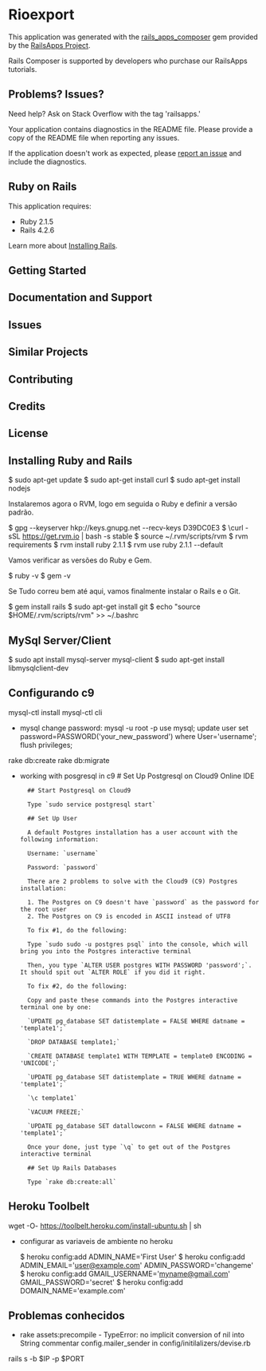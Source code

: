 Rioexport
================

This application was generated with the [rails_apps_composer](https://github.com/RailsApps/rails_apps_composer) gem
provided by the [RailsApps Project](http://railsapps.github.io/).

Rails Composer is supported by developers who purchase our RailsApps tutorials.

Problems? Issues?
-----------

Need help? Ask on Stack Overflow with the tag 'railsapps.'

Your application contains diagnostics in the README file. Please provide a copy of the README file when reporting any issues.

If the application doesn't work as expected, please [report an issue](https://github.com/RailsApps/rails_apps_composer/issues)
and include the diagnostics.

Ruby on Rails
-------------

This application requires:

- Ruby 2.1.5
- Rails 4.2.6

Learn more about [Installing Rails](http://railsapps.github.io/installing-rails.html).

Getting Started
---------------

Documentation and Support
-------------------------

Issues
-------------

Similar Projects
----------------

Contributing
------------

Credits
-------

License
-------


Installing Ruby and Rails
-----------------------------

$ sudo apt-get update
$ sudo apt-get install curl
$ sudo apt-get install nodejs

Instalaremos agora o RVM, logo em seguida o Ruby e definir a versão padrão.

$ gpg --keyserver hkp://keys.gnupg.net --recv-keys D39DC0E3
$ \curl -sSL https://get.rvm.io | bash -s stable
$ source ~/.rvm/scripts/rvm
$ rvm requirements
$ rvm install ruby 2.1.1
$ rvm use ruby 2.1.1 --default

Vamos verificar as versões do Ruby e Gem.

$ ruby -v
$ gem -v

Se Tudo correu bem até aqui, vamos finalmente instalar o Rails e o Git.

$ gem install rails
$ sudo apt-get install git
$ echo "source \$HOME/.rvm/scripts/rvm" >> ~/.bashrc

MySql Server/Client
-------------------------------------

$ sudo apt install mysql-server mysql-client
$ sudo apt-get install libmysqlclient-dev

Configurando c9
---------------------

mysql-ctl install
mysql-ctl cli

* mysql change password:
    mysql -u root -p
    use mysql;
    update user set password=PASSWORD('your_new_password') where User='username';
    flush privileges;

rake db:create
rake db:migrate

* working with posgresql in c9
        # Set Up Postgresql on Cloud9 Online IDE
        
        ## Start Postgresql on Cloud9 
        
        Type `sudo service postgresql start`
        
        ## Set Up User
        
        A default Postgres installation has a user account with the following information: 
        
        Username: `username`
        
        Password: `password`
        
        There are 2 problems to solve with the Cloud9 (C9) Postgres installation:
        
        1. The Postgres on C9 doesn't have `password` as the password for the root user
        2. The Postgres on C9 is encoded in ASCII instead of UTF8
        
        To fix #1, do the following:
        
        Type `sudo sudo -u postgres psql` into the console, which will bring you into the Postgres interactive terminal
        
        Then, you type `ALTER USER postgres WITH PASSWORD 'password';`.  It should spit out `ALTER ROLE` if you did it right.
        
        To fix #2, do the following: 
        
        Copy and paste these commands into the Postgres interactive terminal one by one:
        
        `UPDATE pg_database SET datistemplate = FALSE WHERE datname = 'template1';`
        
        `DROP DATABASE template1;`
        
        `CREATE DATABASE template1 WITH TEMPLATE = template0 ENCODING = 'UNICODE';`
        
        `UPDATE pg_database SET datistemplate = TRUE WHERE datname = 'template1';`
        
        `\c template1`
        
        `VACUUM FREEZE;`
        
        `UPDATE pg_database SET datallowconn = FALSE WHERE datname = 'template1';`
        
        Once your done, just type `\q` to get out of the Postgres interactive terminal
        
        ## Set Up Rails Databases
         
        Type `rake db:create:all`

Heroku Toolbelt
-------------------------

wget -O- https://toolbelt.heroku.com/install-ubuntu.sh | sh

* configurar as variaveis de ambiente no heroku

    $ heroku config:add ADMIN_NAME='First User'
    $ heroku config:add ADMIN_EMAIL='user@example.com' ADMIN_PASSWORD='changeme'
    $ heroku config:add GMAIL_USERNAME='myname@gmail.com' GMAIL_PASSWORD='secret'
    $ heroku config:add DOMAIN_NAME='example.com'

Problemas conhecidos
----------------------------------
- rake assets:precompile - TypeError: no implicit conversion of nil into String
    commentar config.mailer_sender in config/initilalizers/devise.rb

rails s -b $IP -p $PORT
